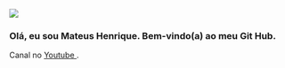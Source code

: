 ![](https://github-readme-stats.vercel.app/api?username=mateushenriquefonsecaxavierdasilva&show_icons=true&theme=dracula&include_all_commits=true&count_private=true)
### Olá, eu sou Mateus Henrique. Bem-vindo(a) ao meu Git Hub.  
Canal no [ Youtube ](https://www.youtube.com/channel/UClAIWVdFVyuP6H3DwXmFy_g).
